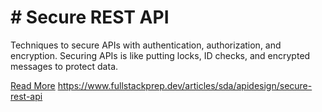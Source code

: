 # # Secure REST API

Techniques to secure APIs with authentication, authorization, and encryption. Securing APIs is like putting locks, ID checks, and encrypted messages to protect data.

[Read More](https://www.fullstackprep.dev/articles/sda/apidesign/secure-rest-api) https://www.fullstackprep.dev/articles/sda/apidesign/secure-rest-api